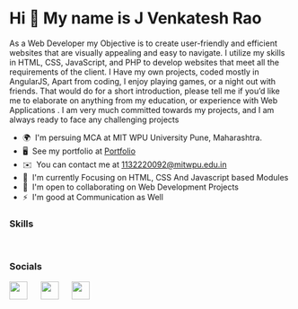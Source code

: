 Hi 👋 My name is J Venkatesh Rao
==================================
As a Web Developer my Objective is to create user-friendly and efficient websites that are visually appealing and easy to navigate.
I utilize my skills in HTML, CSS, JavaScript, and PHP to develop websites that meet all the requirements of the client.
I Have my own projects, coded mostly in AngularJS, Apart from coding, I enjoy playing games, or a night out with friends. That would do for a short introduction, please tell me if you’d like me to elaborate on anything from my education, or experience with Web Applications . I am very much committed towards my projects, and I am always ready to face any challenging projects

* 🌍  I'm persuing MCA at MIT WPU University Pune, Maharashtra.
* 🖥️  See my portfolio at [Portfolio](https://misterrao.github.io/)
* ✉️  You can contact me at [1132220092@mitwpu.edu.in](mailto:1132220092@mitwpu.edu.in)
* 🚀  I'm currently Focusing on HTML, CSS And Javascript based Modules
* 🤝  I'm open to collaborating on Web Development Projects
* ⚡  I'm good at Communication as Well

### Skills

<p align="left">
<a href="https://e7.pngegg.com/pngimages/526/279/png-clipart-logo-cyberpower-smart-app-sinewave-pr1500lcd-cyberpower-csb6012-surge-protector-6-outlets-12-ft-cord-1200-joules-design-ups-design-angle-text-thumbnail.png" width="36" height="36" alt="AngularJS" /></a>&nbsp;&nbsp;&nbsp;&nbsp;&nbsp;
<a href="https://www.freepnglogos.com/uploads/javascript-png/png-javascript-badge-picture-8.png" width="36" height="36" alt="Javascript" /></a>&nbsp;&nbsp;&nbsp;&nbsp;&nbsp;
<a href="https://upload.wikimedia.org/wikipedia/commons/thumb/6/61/HTML5_logo_and_wordmark.svg/640px-HTML5_logo_and_wordmark.svg.png" width="36" height="36" alt="HTML" /></a>&nbsp;&nbsp;&nbsp;&nbsp;&nbsp;
<a href="https://cdn.pixabay.com/photo/2017/08/05/11/16/logo-2582747_1280.png" width="36" height="36" alt="CSS" /></a>&nbsp;&nbsp;&nbsp;&nbsp;&nbsp;
<a href="https://w7.pngwing.com/pngs/512/824/png-transparent-visual-studio-code-hd-logo-thumbnail.png" width="36" height="36" alt="VSCode" /></a>&nbsp;&nbsp;&nbsp;&nbsp;&nbsp;



### Socials

<p align="left">
<a href="https://github.com/JVenkateshRao" target="_blank" rel="noreferrer"><img src="https://raw.githubusercontent.com/danielcranney/readme-generator/main/public/icons/socials/github.svg" width="32" height="32" /></a>&nbsp;&nbsp;&nbsp;&nbsp;&nbsp;
<a href="http://www.instagram.com/_venky27_" target="_blank" rel="noreferrer"><img src="https://raw.githubusercontent.com/danielcranney/readme-generator/main/public/icons/socials/instagram.svg" width="32" height="32" /></a>&nbsp;&nbsp;&nbsp;&nbsp;&nbsp; 
<a href="www.linkedin.com/in/jvenkateshrao" target="_blank" rel="noreferrer"><img src="https://raw.githubusercontent.com/danielcranney/readme-generator/main/public/icons/socials/linkedin.svg" width="32" height="32" /></a>&nbsp;&nbsp;&nbsp;&nbsp;&nbsp;



